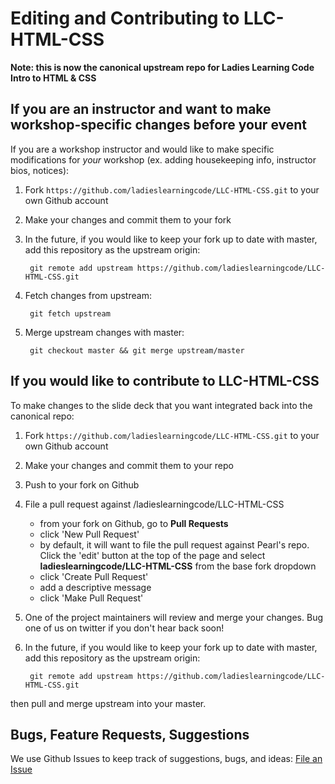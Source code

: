 # Editing and Contributing to LLC-HTML-CSS

**Note: this is now the canonical upstream repo for Ladies Learning Code Intro to HTML & CSS**

## If you are an instructor and want to make workshop-specific changes before your event

If you are a workshop instructor and would like to make specific modifications for *your* workshop (ex. adding housekeeping info, instructor bios, notices):

1. Fork `https://github.com/ladieslearningcode/LLC-HTML-CSS.git` to your own Github account
2. Make your changes and commit them to your fork
3. In the future, if you would like to keep your fork up to date with master, add this repository as the upstream origin:

        git remote add upstream https://github.com/ladieslearningcode/LLC-HTML-CSS.git

4. Fetch changes from upstream:

        git fetch upstream

5. Merge upstream changes with master:

        git checkout master && git merge upstream/master

## If you would like to contribute to LLC-HTML-CSS

To make changes to the slide deck that you want integrated back into the canonical repo:

1. Fork `https://github.com/ladieslearningcode/LLC-HTML-CSS.git` to your own Github account
2. Make your changes and commit them to your repo
3. Push to your fork on Github
4. File a pull request against /ladieslearningcode/LLC-HTML-CSS
    - from your fork on Github, go to **Pull Requests**
    - click 'New Pull Request'
    - by default, it will want to file the pull request against Pearl's repo. Click the 'edit' button at the top of the page and select **ladieslearningcode/LLC-HTML-CSS** from the base fork dropdown
    - click 'Create Pull Request'
    - add a descriptive message
    - click 'Make Pull Request'
5. One of the project maintainers will review and merge your changes. Bug one of us on twitter if you don't hear back soon!
6. In the future, if you would like to keep your fork up to date with master, add this repository as the upstream origin:

        git remote add upstream https://github.com/ladieslearningcode/LLC-HTML-CSS.git

  then pull and merge upstream into your master.
  
## Bugs, Feature Requests, Suggestions

We use Github Issues to keep track of suggestions, bugs, and ideas: [File an Issue](https://github.com/ladieslearningcode/LLC-HTML-CSS/issues)
